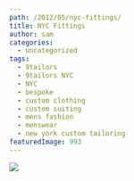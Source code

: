 ```yaml
---
path: /2012/05/nyc-fittings/
title: NYC Fittings
author: sam
categories: 
  - uncategorized
tags: 
  - 9tailors
  - 9tailors NYC
  - NYC
  - bespoke
  - custom clothing
  - custom suiting
  - mens fashion
  - menswear
  - new york custom tailoring
featuredImage: 993
---
```

[![](http://2.bp.blogspot.com/-AszozswjhBY/T62Cfaza0FI/AAAAAAAAAQM/PcQxJABHmiE/s640/NYC_May.jpg)](http://2.bp.blogspot.com/-AszozswjhBY/T62Cfaza0FI/AAAAAAAAAQM/PcQxJABHmiE/s1600/NYC_May.jpg)